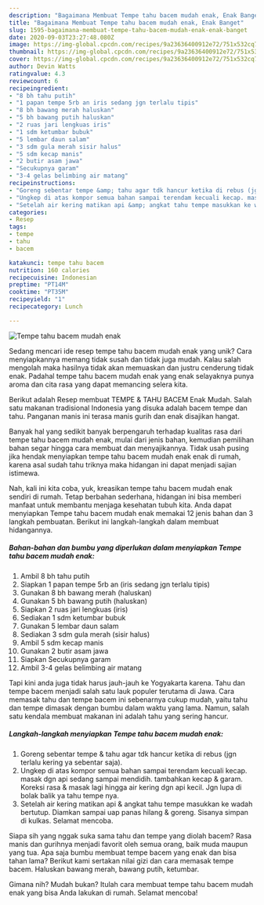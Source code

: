 ```yaml
---
description: "Bagaimana Membuat Tempe tahu bacem mudah enak, Enak Banget"
title: "Bagaimana Membuat Tempe tahu bacem mudah enak, Enak Banget"
slug: 1595-bagaimana-membuat-tempe-tahu-bacem-mudah-enak-enak-banget
date: 2020-09-03T23:27:48.080Z
image: https://img-global.cpcdn.com/recipes/9a23636400912e72/751x532cq70/tempe-tahu-bacem-mudah-enak-foto-resep-utama.jpg
thumbnail: https://img-global.cpcdn.com/recipes/9a23636400912e72/751x532cq70/tempe-tahu-bacem-mudah-enak-foto-resep-utama.jpg
cover: https://img-global.cpcdn.com/recipes/9a23636400912e72/751x532cq70/tempe-tahu-bacem-mudah-enak-foto-resep-utama.jpg
author: Devin Watts
ratingvalue: 4.3
reviewcount: 6
recipeingredient:
- "8 bh tahu putih"
- "1 papan tempe 5rb an iris sedang jgn terlalu tipis"
- "8 bh bawang merah haluskan"
- "5 bh bawang putih haluskan"
- "2 ruas jari lengkuas iris"
- "1 sdm ketumbar bubuk"
- "5 lembar daun salam"
- "3 sdm gula merah sisir halus"
- "5 sdm kecap manis"
- "2 butir asam jawa"
- "Secukupnya garam"
- "3-4 gelas belimbing air matang"
recipeinstructions:
- "Goreng sebentar tempe &amp; tahu agar tdk hancur ketika di rebus (jgn terlalu kering ya sebentar saja)."
- "Ungkep di atas kompor semua bahan sampai terendam kecuali kecap. masak dgn api sedang sampai mendidih. tambahkan kecap &amp; garam. Koreksi rasa &amp; masak lagi hingga air kering dgn api kecil. Jgn lupa di bolak balik ya tahu tempe nya."
- "Setelah air kering matikan api &amp; angkat tahu tempe masukkan ke wadah bertutup. Diamkan sampai uap panas hilang &amp; goreng. Sisanya simpan di kulkas. Selamat mencoba."
categories:
- Resep
tags:
- tempe
- tahu
- bacem

katakunci: tempe tahu bacem 
nutrition: 160 calories
recipecuisine: Indonesian
preptime: "PT14M"
cooktime: "PT35M"
recipeyield: "1"
recipecategory: Lunch

---
```



![Tempe tahu bacem mudah enak](https://img-global.cpcdn.com/recipes/9a23636400912e72/751x532cq70/tempe-tahu-bacem-mudah-enak-foto-resep-utama.jpg)

Sedang mencari ide resep tempe tahu bacem mudah enak yang unik? Cara menyiapkannya memang tidak susah dan tidak juga mudah. Kalau salah mengolah maka hasilnya tidak akan memuaskan dan justru cenderung tidak enak. Padahal tempe tahu bacem mudah enak yang enak selayaknya punya aroma dan cita rasa yang dapat memancing selera kita.

Berikut adalah Resep membuat TEMPE &amp; TAHU BACEM Enak Mudah. Salah satu makanan tradisional Indonesia yang disuka adalah bacem tempe dan tahu. Panganan manis ini terasa manis gurih dan enak disajikan hangat.

Banyak hal yang sedikit banyak berpengaruh terhadap kualitas rasa dari tempe tahu bacem mudah enak, mulai dari jenis bahan, kemudian pemilihan bahan segar hingga cara membuat dan menyajikannya. Tidak usah pusing jika hendak menyiapkan tempe tahu bacem mudah enak enak di rumah, karena asal sudah tahu triknya maka hidangan ini dapat menjadi sajian istimewa.


Nah, kali ini kita coba, yuk, kreasikan tempe tahu bacem mudah enak sendiri di rumah. Tetap berbahan sederhana, hidangan ini bisa memberi manfaat untuk membantu menjaga kesehatan tubuh kita. Anda dapat menyiapkan Tempe tahu bacem mudah enak memakai 12 jenis bahan dan 3 langkah pembuatan. Berikut ini langkah-langkah dalam membuat hidangannya.

<!--inarticleads1-->

##### Bahan-bahan dan bumbu yang diperlukan dalam menyiapkan Tempe tahu bacem mudah enak:

1. Ambil 8 bh tahu putih
1. Siapkan 1 papan tempe 5rb an (iris sedang jgn terlalu tipis)
1. Gunakan 8 bh bawang merah (haluskan)
1. Gunakan 5 bh bawang putih (haluskan)
1. Siapkan 2 ruas jari lengkuas (iris)
1. Sediakan 1 sdm ketumbar bubuk
1. Gunakan 5 lembar daun salam
1. Sediakan 3 sdm gula merah (sisir halus)
1. Ambil 5 sdm kecap manis
1. Gunakan 2 butir asam jawa
1. Siapkan Secukupnya garam
1. Ambil 3-4 gelas belimbing air matang


Tapi kini anda juga tidak harus jauh-jauh ke Yogyakarta karena. Tahu dan tempe bacem menjadi salah satu lauk populer terutama di Jawa. Cara memasak tahu dan tempe bacem ini sebenarnya cukup mudah, yaitu tahu dan tempe dimasak dengan bumbu dalam waktu yang lama. Namun, salah satu kendala membuat makanan ini adalah tahu yang sering hancur. 

<!--inarticleads2-->

##### Langkah-langkah menyiapkan Tempe tahu bacem mudah enak:

1. Goreng sebentar tempe &amp; tahu agar tdk hancur ketika di rebus (jgn terlalu kering ya sebentar saja).
1. Ungkep di atas kompor semua bahan sampai terendam kecuali kecap. masak dgn api sedang sampai mendidih. tambahkan kecap &amp; garam. Koreksi rasa &amp; masak lagi hingga air kering dgn api kecil. Jgn lupa di bolak balik ya tahu tempe nya.
1. Setelah air kering matikan api &amp; angkat tahu tempe masukkan ke wadah bertutup. Diamkan sampai uap panas hilang &amp; goreng. Sisanya simpan di kulkas. Selamat mencoba.


Siapa sih yang nggak suka sama tahu dan tempe yang diolah bacem? Rasa manis dan gurihnya menjadi favorit oleh semua orang, baik muda maupun yang tua. Apa saja bumbu membuat tempe bacem yang enak dan bisa tahan lama? Berikut kami sertakan nilai gizi dan cara memasak tempe bacem. Haluskan bawang merah, bawang putih, ketumbar. 

Gimana nih? Mudah bukan? Itulah cara membuat tempe tahu bacem mudah enak yang bisa Anda lakukan di rumah. Selamat mencoba!
